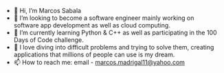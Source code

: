 - 👋 Hi, I’m Marcos Sabala
- 👀 I’m looking to become a software engineer mainly working on software app development as well as cloud computing.
- 🌱 I’m currently learning Python & C++ as well as participating in the 100 Days of Code challenge.
- 💞️ I love diving into difficult problems and trying to solve them, creating applications that millions of people can use is my dream.
- 📫 How to reach me: email - marcos.madrigal11@yahoo.com

<!---
marcsa18/marcsa18 is a ✨ special ✨ repository because its `README.md` (this file) appears on your GitHub profile.
You can click the Preview link to take a look at your changes.
--->
